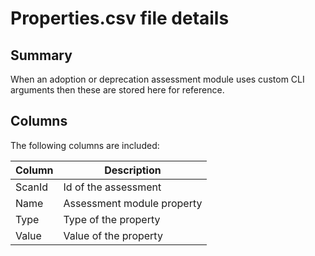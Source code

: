 # Properties.csv file details

## Summary

When an adoption or deprecation assessment module uses custom CLI arguments then these are stored here for reference.

## Columns

The following columns are included:

Column | Description
-------|------------
ScanId | Id of the assessment
Name | Assessment module property
Type | Type of the property
Value | Value of the property
